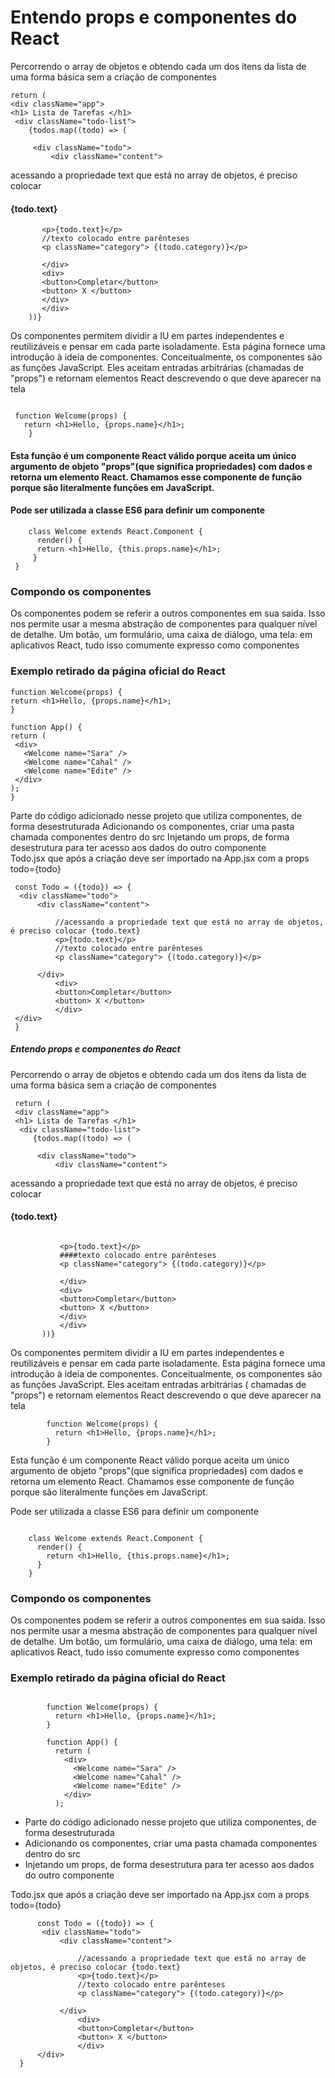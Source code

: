 # Entendo props e componentes do React

Percorrendo o array de objetos e obtendo cada um dos ítens da lista de uma forma básica sem
a criação de componentes

```react
return (
<div className="app">
<h1> Lista de Tarefas </h1>
 <div className="todo-list">
 	{todos.map((todo) => (
     
     <div className="todo">
         <div className="content">

``` 
acessando a propriedade text que está no array de objetos, é preciso colocar
#### {todo.text}

  ```react
         <p>{todo.text}</p>
         //texto colocado entre parênteses
         <p className="category"> {(todo.category)}</p>
        
         </div>
         <div>
		 <button>Completar</button>
		 <button> X </button>
         </div>
         </div>
      ))}
```
Os componentes permitem dividir a IU em partes independentes e reutilizáveis e pensar em cada parte isoladamente. Esta página fornece uma introdução à ideia de componentes.
Conceitualmente, os componentes são as funções JavaScript. Eles aceitam entradas arbitrárias (chamadas de "props") e retornam elementos React descrevendo o que deve aparecer na tela

   ```react

	function Welcome(props) {
	  return <h1>Hello, {props.name}</h1>;
       }

```

#### Esta função é um componente React válido porque aceita um único argumento de objeto "props"(que significa propriedades) com dados e retorna um elemento React. Chamamos esse componente de função porque são literalmente funções em JavaScript.

#### Pode ser utilizada a classe ES6 para definir um componente

   ```react
       class Welcome extends React.Component {
         render() {
         return <h1>Hello, {this.props.name}</h1>;
        }
    }
```

### Compondo os componentes
Os componentes podem se referir a outros componentes em sua saida. Isso nos permite usar a  mesma abstração de componentes para qualquer nível de detalhe. Um botão, um formulário, uma caixa de diálogo, uma tela: em aplicativos React, tudo isso comumente expresso como componentes

### Exemplo retirado da página oficial do React


   ```ŕeact
function Welcome(props) {
  return <h1>Hello, {props.name}</h1>;
}

function App() {
  return (
    <div>
      <Welcome name="Sara" />
      <Welcome name="Cahal" />
      <Welcome name="Edite" />
    </div>
  );
}
```

Parte do código adicionado nesse projeto que utiliza componentes, de forma desestruturada
Adicionando os componentes, criar uma pasta chamada componentes dentro do src
Injetando um props, de forma desestrutura para ter acesso aos dados do outro componente   
Todo.jsx que após a criação deve ser importado na App.jsx <Todo todo={todo} /> com a props todo={todo}

   ```react
	const Todo = ({todo}) => {
	 <div className="todo">
	     <div className="content">
	       
	         //acessando a propriedade text que está no array de objetos, é preciso colocar {todo.text}
	         <p>{todo.text}</p>
	         //texto colocado entre parênteses
	         <p className="category"> {(todo.category)}</p>
	        
	     </div>
	         <div>
			 <button>Completar</button>
			 <button> X </button>
	         </div>
	</div>
	}

```

##### Entendo props e componentes do React

Percorrendo o array de objetos e obtendo cada um dos ítens da lista de uma forma básica sem
a criação de componentes

   ```react
	return (
	<div className="app">
	<h1> Lista de Tarefas </h1>
	 <div className="todo-list">
	 	{todos.map((todo) => (
	     
	     <div className="todo">
	         <div className="content">

```
       
acessando a propriedade text que está no array de objetos, é preciso colocar
#### {todo.text}

  ```react   
     
	         <p>{todo.text}</p>
	         ####texto colocado entre parênteses
	         <p className="category"> {(todo.category)}</p>
	        
	         </div>
	         <div>
			 <button>Completar</button>
			 <button> X </button>
	         </div>
	         </div>
	     ))}
```
 
Os componentes permitem dividir a IU em partes independentes e reutilizáveis e pensar em cada parte isoladamente. Esta página fornece uma introdução à ideia de componentes.
Conceitualmente, os componentes são as funções JavaScript. Eles aceitam entradas arbitrárias ( chamadas de "props") e retornam elementos React descrevendo o que deve aparecer na tela

```react 
		function Welcome(props) {
		  return <h1>Hello, {props.name}</h1>;
		}
```

Esta função é um componente React válido porque aceita um único argumento de objeto "props"(que significa propriedades) com dados e retorna um elemento React. Chamamos esse componente de função porque são literalmente funções em JavaScript.

Pode ser utilizada a classe ES6 para definir um componente
 
```react

	class Welcome extends React.Component {
	  render() {
	    return <h1>Hello, {this.props.name}</h1>;
	  }
	}
```

### Compondo os componentes
Os componentes podem se referir a outros componentes em sua saida. Isso nos permite usar a mesma abstração de componentes para qualquer nível de detalhe. Um botão, um formulário, uma caixa de diálogo, uma tela: em aplicativos React, tudo isso comumente expresso como componentes

### Exemplo retirado da página oficial do React

```react
	      
		function Welcome(props) {
		  return <h1>Hello, {props.name}</h1>;
		}
		
		function App() {
		  return (
		    <div>
		      <Welcome name="Sara" />
		      <Welcome name="Cahal" />
		      <Welcome name="Edite" />
		    </div>
		  );
```

 -  Parte do código adicionado nesse projeto que utiliza componentes, de forma desestruturada
 -  Adicionando os componentes, criar uma pasta chamada componentes dentro do src
 -  Injetando um props, de forma desestrutura para ter acesso aos dados do outro componente   
 
 Todo.jsx que após a criação deve ser importado na App.jsx <Todo todo={todo} /> com a props todo={todo}

  ```reat
		const Todo = ({todo}) => {
		 <div className="todo">
		     <div className="content">
		       
		         //acessando a propriedade text que está no array de objetos, é preciso colocar {todo.text}
		         <p>{todo.text}</p>
		         //texto colocado entre parênteses
		         <p className="category"> {(todo.category)}</p>
		        
		     </div>
		         <div>
				 <button>Completar</button>
				 <button> X </button>
		         </div>
		</div>
	}
```
